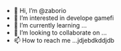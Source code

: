 - 👋 Hi, I’m @zaborio
- 👀 I’m interested in develope gamefi
- 🌱 I’m currently learning ...
- 💞️ I’m looking to collaborate on ...
- 📫 How to reach me ...jdjebdkddjdb

<!---
zaborio/zaborio is a ✨ special ✨ repository because its `README.md` (this file) appears on your GitHub profile.
You can click the Preview link to take a look at your changes.
--->
